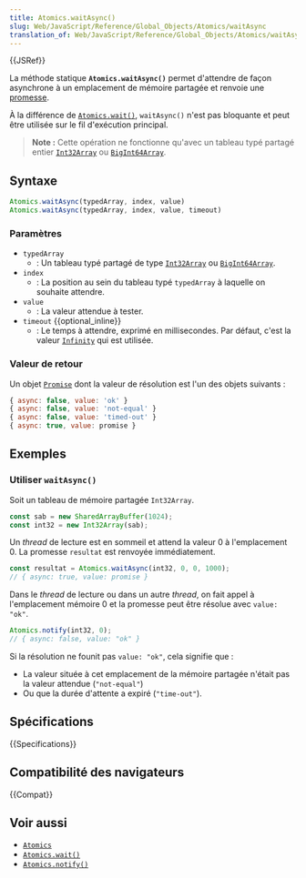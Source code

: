 ```yaml
---
title: Atomics.waitAsync()
slug: Web/JavaScript/Reference/Global_Objects/Atomics/waitAsync
translation_of: Web/JavaScript/Reference/Global_Objects/Atomics/waitAsync
---
```


{{JSRef}}

La méthode statique **`Atomics.waitAsync()`** permet d'attendre de façon asynchrone à un emplacement de mémoire partagée et renvoie une [promesse](/fr/docs/Web/JavaScript/Reference/Global_Objects/Promise).

À la différence de [`Atomics.wait()`](/fr/docs/Web/JavaScript/Reference/Global_Objects/Atomics/wait), `waitAsync()` n'est pas bloquante et peut être utilisée sur le fil d'exécution principal.

> **Note :** Cette opération ne fonctionne qu'avec un tableau typé partagé entier [`Int32Array`](/fr/docs/Web/JavaScript/Reference/Global_Objects/Int32Array) ou [`BigInt64Array`](/fr/docs/Web/JavaScript/Reference/Global_Objects/BigInt64Array).

## Syntaxe

```js
Atomics.waitAsync(typedArray, index, value)
Atomics.waitAsync(typedArray, index, value, timeout)
```

### Paramètres

- `typedArray`
  - : Un tableau typé partagé de type [`Int32Array`](/fr/docs/Web/JavaScript/Reference/Global_Objects/Int32Array) ou [`BigInt64Array`](/fr/docs/Web/JavaScript/Reference/Global_Objects/BigInt64Array).
- `index`
  - : La position au sein du tableau typé `typedArray` à laquelle on souhaite attendre.
- `value`
  - : La valeur attendue à tester.
- `timeout` {{optional_inline}}
  - : Le temps à attendre, exprimé en millisecondes. Par défaut, c'est la valeur [`Infinity`](/fr/docs/Web/JavaScript/Reference/Global_Objects/Infinity) qui est utilisée.

### Valeur de retour

Un objet [`Promise`](/fr/docs/Web/JavaScript/Reference/Global_Objects/Promise) dont la valeur de résolution est l'un des objets suivants&nbsp;:

```js
{ async: false, value: 'ok' }
{ async: false, value: 'not-equal' } 
{ async: false, value: 'timed-out' }
{ async: true, value: promise }
```

## Exemples

### Utiliser `waitAsync()`

Soit un tableau de mémoire partagée `Int32Array`.

```js
const sab = new SharedArrayBuffer(1024);
const int32 = new Int32Array(sab);
```

Un <i lang="en">thread</i> de lecture est en sommeil et attend la valeur 0 à l'emplacement 0. La promesse `resultat` est renvoyée immédiatement.

```js
const resultat = Atomics.waitAsync(int32, 0, 0, 1000);
// { async: true, value: promise }
```

Dans le <i lang="en">thread</i> de lecture ou dans un autre <i lang="en">thread</i>, on fait appel à l'emplacement mémoire 0 et la promesse peut être résolue avec `value: "ok"`.

```js
Atomics.notify(int32, 0);
// { async: false, value: "ok" }
```

Si la résolution ne founit pas `value: "ok"`, cela signifie que&nbsp;:

- La valeur située à cet emplacement de la mémoire partagée n'était pas la valeur attendue (`"not-equal"`)
- Ou que la durée d'attente a expiré (`"time-out"`).

## Spécifications

{{Specifications}}

## Compatibilité des navigateurs

{{Compat}}

## Voir aussi

- [`Atomics`](/fr/docs/Web/JavaScript/Reference/Global_Objects/Atomics)
- [`Atomics.wait()`](/fr/docs/Web/JavaScript/Reference/Global_Objects/Atomics/wait)
- [`Atomics.notify()`](/fr/docs/Web/JavaScript/Reference/Global_Objects/Atomics/notify)
